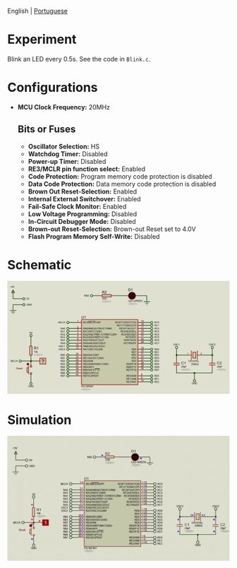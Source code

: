 English | [Portuguese](https://github.com/matheussantanads/microcontroladores/blob/main/01_Blink/README_ptbr.md)

# Experiment
Blink an LED every 0.5s. See the code in ```Blink.c```.

# Configurations
- **MCU Clock Frequency:** 20MHz
    ## Bits or Fuses
    - **Oscillator Selection:** HS
    - **Watchdog Timer:** Disabled
    - **Power-up Timer:** Disabled
    - **RE3/MCLR pin function select:** Enabled
    - **Code Protection:** Program memory code protection is disabled
    - **Data Code Protection:** Data memory code protection is disabled
    - **Brown Out Reset-Selection:** Enabled
    - **Internal External Switchover:** Enabled
    - **Fail-Safe Clock Monitor:** Enabled
    - **Low Voltage Programming:** Disabled
    - **In-Circuit Debugger Mode:** Disabled
    - **Brown-out Reset-Selection:** Brown-out Reset set to 4.0V
    - **Flash Program Memory Self-Write:** Disabled

# Schematic
![Schematic](schematic.jpg)

# Simulation
![Simulation](simulation.gif)
